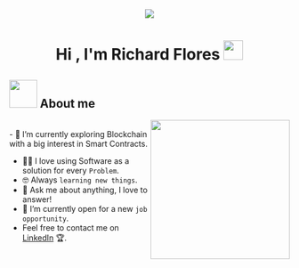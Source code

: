 <!--horizontal divider(gradiant)-->
<h2 align="center"><img src="https://user-images.githubusercontent.com/73097560/115834477-dbab4500-a447-11eb-908a-139a6edaec5c.gif"></h2>
<h1 align="center"><b>Hi , I'm Richard Flores </b><img src="https://media.giphy.com/media/hvRJCLFzcasrR4ia7z/giphy.gif" width="35"></h1>

## <picture><img src = "https://github.com/7oSkaaa/7oSkaaa/blob/main/Images/about_me.gif?raw=true" width = 50px></picture> About me

<picture> <img align="right" src="https://github.com/7oSkaaa/7oSkaaa/blob/main/Images/Right_Side.gif?raw=true" width = 250px></picture>

<br>- 🌱 I’m currently exploring Blockchain with a big interest in Smart Contracts.
- :technologist: I love using Software as a solution for every `Problem`.
- :nerd_face: Always `learning new things`.
- 💬 Ask me about anything, I love to answer!
- :thinking: I’m currently open for a new `job opportunity`.
- Feel free to contact me on [LinkedIn](https://www.linkedin.com/in/nitin-dahiya/) 🏆.<br>